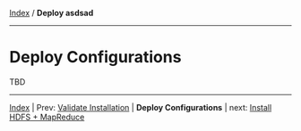 [Index](./index.md) / **Deploy asdsad**

------

Deploy Configurations
==========


TBD



------

[Index](./index.md)
|
Prev: [Validate Installation](./validate-installation.md)
|
**Deploy Configurations**
|
next: [Install HDFS + MapReduce](./install-hdfs-mapreduce.md)